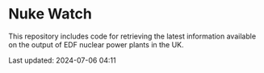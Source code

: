 # Nuke Watch

This repository includes code for retrieving the latest information available on the output of EDF nuclear power plants in the UK.

Last updated: 2024-07-06 04:11